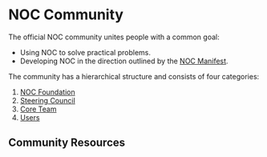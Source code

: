 # NOC Community

The official NOC community unites people with a common goal:

* Using NOC to solve practical problems.
* Developing NOC in the direction outlined by the [NOC Manifest](../noc-manifest/index.md).

The community has a hierarchical structure and consists of four categories:

1. [NOC Foundation](foundation.md)
2. [Steering Council](steering-council.md)
3. [Core Team](core-team.md)
4. [Users](users.md)

## Community Resources
